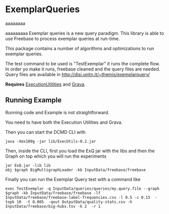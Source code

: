 # ExemplarQueries
aaaaaaaa


aaaaaaaaa
Exemplar queries is a new query paradigm. This library is able to use Freebase to process exemplar queries at run-time. 

This package contains a number of algorithms and optimizations to run exemplar queries. 

The test command to be used is "TestExemplar" it runs the complete flow. In order yo make it runs, freebase cleaned and the query files are needed. Query files are available in http://disi.unitn.it/~themis/exemplarquery/

**Requires** [ExecutionUtilities](https://github.com/mutandon/ExecutionUtilities "Execution Utilities") and [Grava](https://github.com/mutandon/Grava "Grava"). 



## Running Example

Running code and Example is not straightforward.

You need to have both the Execution Utilities and Grava.

Then you can start the DCMD CLI with

    java -Xmx100g -jar lib/ExecUtils-0.2.jar 

Then, inside the CLI, first you load the ExQ jar with the libs and then the Graph on top which you will run the experiments
 

    jar ExQ.jar -lib lib
    obj $graph BigMultigraphLoader -kb InputData/freebase/freebase

Finally you can run the Exemplar Query test with a command like

    exec TestExemplar -q InputData/queries/queries/my.query.file --graph $graph -kb InputData/freebase/freebase -lf InputData/freebase/freebase-label-frequencies.csv -l 0.5 -c 0.15  -topk 10  -t 0.005  -qout OutputData/quality-stats.csv -h InputData/freebase/big-hubs.tsv -k 2  -r 1
 

